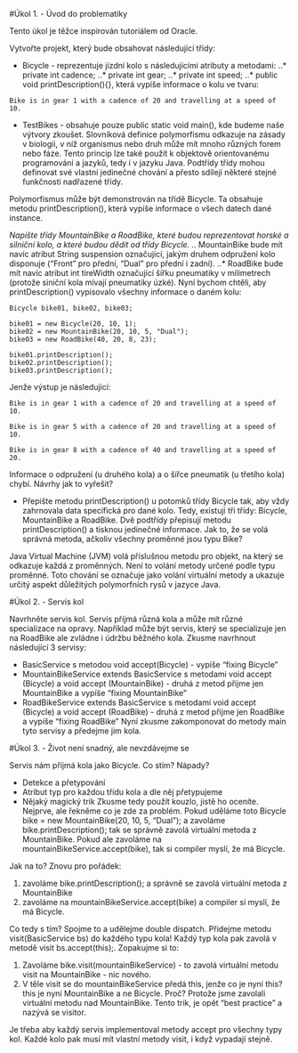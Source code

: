 #Úkol 1. - Úvod do problematiky

Tento úkol je těžce inspirován tutoriálem od Oracle.

Vytvořte projekt, který bude obsahovat následující třídy:

* Bicycle - reprezentuje jízdní kolo s následujícími atributy a metodami:
..* private int cadence;
..* private int gear;
..* private int speed;
..* public void printDescription(){}, která vypíše informace o kolu ve tvaru:
```
Bike is in gear 1 with a cadence of 20 and travelling at a speed of 10. 
```
* TestBikes - obsahuje pouze public static void main(), kde budeme naše výtvory zkoušet.
Slovníková definice polymorfismu odkazuje na zásady v biologii, v níž organismus nebo druh může mít mnoho různých forem nebo fáze. Tento princip lze také použít k objektově orientovanému programování a jazyků, tedy i v jazyku Java. Podtřídy třídy mohou definovat své vlastní jedinečné chování a přesto sdílejí některé stejné funkčnosti nadřazené třídy.

Polymorfismus může být demonstrován na třídě Bicycle. Ta obsahuje metodu printDescription(), která vypíše informace o všech datech dané instance.

*Napište třídy MountainBike a RoadBike, které budou reprezentovat horské a silniční kolo, a které budou dědit od třídy Bicycle.
..* MountainBike bude mít navíc atribut String suspension označující, jakým druhem odpružení kolo disponuje (“Front” pro přední, “Dual” pro přední i zadní).
..* RoadBike bude mít navíc atribut int tireWidth označující šířku pneumatiky v milimetrech (protože siniční kola mívají pneumatiky úzké).
Nyní bychom chtěli, aby printDescription() vypisovalo všechny informace o daném kolu:
```
Bicycle bike01, bike02, bike03;
 
bike01 = new Bicycle(20, 10, 1);
bike02 = new MountainBike(20, 10, 5, "Dual");
bike03 = new RoadBike(40, 20, 8, 23);
 
bike01.printDescription();
bike02.printDescription();
bike03.printDescription();
```
Jenže výstup je následující:
```
Bike is in gear 1 with a cadence of 20 and travelling at a speed of 10. 

Bike is in gear 5 with a cadence of 20 and travelling at a speed of 10. 

Bike is in gear 8 with a cadence of 40 and travelling at a speed of 20.
```
Informace o odpružení (u druhého kola) a o šířce pneumatik (u třetího kola) chybí. Návrhy jak to vyřešit?

* Přepište metodu printDescription() u potomků třídy Bicycle tak, aby vždy zahrnovala data specifická pro dané kolo.
Tedy, existují tři třídy: Bicycle, MountainBike a RoadBike. Dvě podtřídy přepisují metodu printDescription() a tisknou jedinečné informace. Jak to, že se volá správná metoda, ačkoliv všechny proměnné jsou typu Bike?

Java Virtual Machine (JVM) volá příslušnou metodu pro objekt, na který se odkazuje každá z proměnných. Není to volání metody určené podle typu proměnné. Toto chování se označuje jako volání virtuální metody a ukazuje určitý aspekt důležitých polymorfních rysů v jazyce Java.

#Úkol 2. - Servis kol

Navrhněte servis kol. Servis příjmá různá kola a může mít různé specializace na opravy. Například může být servis, který se specializuje jen na RoadBike ale zvládne i údržbu běžného kola. Zkusme navrhnout následující 3 servisy:

* BasicService s metodou void accept(Bicycle) - vypíše “fixing Bicycle”
* MountainBikeService extends BasicService s metodami void accept (Bicycle) a void accept (MountainBike) - druhá z metod přijme jen MountainBike a vypíše “fixing MountainBike”
* RoadBikeService extends BasicService s metodami void accept (Bicycle) a void accept (RoadBike) - druhá z metod přijme jen RoadBike a vypíše “fixing RoadBike”
Nyní zkusme zakomponovat do metody main tyto servisy a předejme jim kola.

#Úkol 3. - Život není snadný, ale nevzdávejme se

Servis nám příjmá kola jako Bicycle. Co stím? Nápady?

* Detekce a přetypování
* Atribut typ pro každou třídu kola a dle něj přetypujeme
* Nějaký magický trik
Zkusme tedy použít kouzlo, jistě ho oceníte. Nejprve, ale řekněme co je zde za problém. Pokud uděláme toto Bicycle bike = new MountainBike(20, 10, 5, “Dual”); a zavoláme bike.printDescription(); tak se správně zavolá virtuální metoda z MountainBike. Pokud ale zavoláme na mountainBikeService.accept(bike), tak si compiler myslí, že má Bicycle.

Jak na to? Znovu pro pořádek:

1. zavoláme bike.printDescription(); a správně se zavolá virtuální metoda z MountainBike
2. zavoláme na mountainBikeService.accept(bike) a compiler si myslí, že má Bicycle.

Co tedy s tím? Spojme to a udělejme double dispatch. Přidejme metodu visit(BasicService bs) do každého typu kola! Každý typ kola pak zavolá v metodě visit bs.accept(this);. Zopakujme si to:

1. Zavoláme bike.visit(mountainBikeService) - to zavolá virtuální metodu visit na MountainBike - nic nového.
2. V těle visit se do mountainBikeService předá this, jenže co je nyní this? this je nyní MountainBike a ne Bicycle. Proč? Protože jsme zavolali virtuální metodu nad MountainBike.
Tento trik, je opět “best practice” a nazývá se visitor.

Je třeba aby každý servis implementoval metody accept pro všechny typy kol.
Každé kolo pak musí mít vlastní metody visit, i když vypadají stejně.
